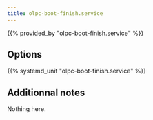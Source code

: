 ```yaml
---
title: olpc-boot-finish.service
---
```


{{% provided_by "olpc-boot-finish.service" %}}

## Options

{{% systemd_unit "olpc-boot-finish.service" %}}

## Additionnal notes

Nothing here.